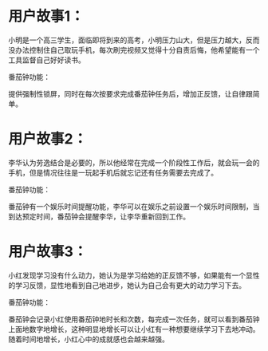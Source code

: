 # 用户故事1：

<p>小明是一个高三学生，面临即将到来的高考，小明压力山大，但是压力越大，反而没办法控制住自己取玩手机，每次刷完视频又觉得十分自责后悔，他希望能有一个工具监督自己好好读书。</p>

<p>番茄钟功能：</p>

<p>提供强制性锁屏，同时在每次按要求完成番茄钟任务后，增加正反馈，让自律跟简单。</p>

# 用户故事2：

<p>李华认为劳逸结合是必要的，所以他经常在完成一个阶段性工作后，就会玩一会的手机，但是情况往往是一玩起手机后就忘记还有任务需要去完成了。</p>

<p>番茄钟功能：</p>

<p>番茄钟有一个娱乐时间提醒功能，李华可以在娱乐之前设置一个娱乐时间限制，当到达预定时间，番茄钟会提醒李华，让李华重新回到工作。

# 用户故事3：

小红发现学习没有什么动力，她认为是学习给她的正反馈不够，如果能有一个显性的学习反馈，显性地看到自己地进步，她认为自己会有更大的动力学习下去。

番茄钟功能：

番茄钟会记录小红使用番茄钟地时长和次数，每完成一次任务，就可以看到番茄钟上面地数字地增长，这种明显地增长可以让小红有一种想要继续学习下去地冲动。随着时间地增长，小红心中的成就感也会越来越强。
